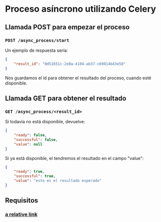 # Proceso asíncrono utilizando Celery
## Llamada POST para empezar el proceso
### `POST /async_process/start`
Un ejemplo de respuesta sería: 
```json
{
    "result_id": "0d51651c-2e0a-4104-ab37-c69814b43e50"
}
```
Nos guardamos el id para obtener el resultado del proceso, cuando esté disponible. 

## Llamada GET para obtener el resultado
### `GET /async_process/<result_id>` 
Si todavía no está disponible, devuelve:
```json
{
    "ready": false,
    "successful": false,
    "value": null
}
```
Si ya está disponible, el tendremos el resultado en el campo "value":
```json
{
    "ready": true,
    "successful": true,
    "value": "este es el resultado esperado"
}
```

## Requisitos
### [a relative link](server/docker-compose.yml)
